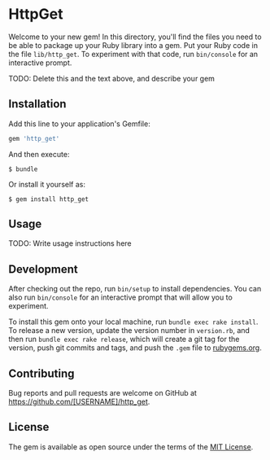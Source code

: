 # HttpGet

Welcome to your new gem! In this directory, you'll find the files you need to be able to package up your Ruby library into a gem. Put your Ruby code in the file `lib/http_get`. To experiment with that code, run `bin/console` for an interactive prompt.

TODO: Delete this and the text above, and describe your gem

## Installation

Add this line to your application's Gemfile:

```ruby
gem 'http_get'
```

And then execute:

    $ bundle

Or install it yourself as:

    $ gem install http_get

## Usage

TODO: Write usage instructions here

## Development

After checking out the repo, run `bin/setup` to install dependencies. You can also run `bin/console` for an interactive prompt that will allow you to experiment.

To install this gem onto your local machine, run `bundle exec rake install`. To release a new version, update the version number in `version.rb`, and then run `bundle exec rake release`, which will create a git tag for the version, push git commits and tags, and push the `.gem` file to [rubygems.org](https://rubygems.org).

## Contributing

Bug reports and pull requests are welcome on GitHub at https://github.com/[USERNAME]/http_get.


## License

The gem is available as open source under the terms of the [MIT License](http://opensource.org/licenses/MIT).

